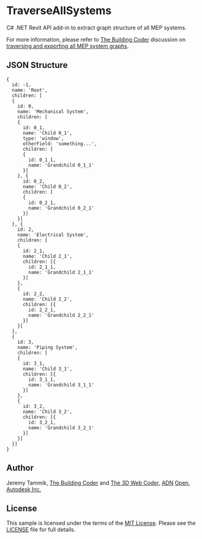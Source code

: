 # TraverseAllSystems

C# .NET Revit API add-in to extract graph structure of all MEP systems.

For more information, please refer
to [The Building Coder](http://thebuildingcoder.typepad.com) discussion
on [traversing and exporting all MEP system graphs](http://thebuildingcoder.typepad.com/blog/2016/06/traversing-and-exporting-all-mep-system-graphs.html).


## JSON Structure

```
{
  id: -1,
  name: 'Root',
  children: [
  {
    id: 0,
    name: 'Mechanical System',
    children: [
    {
      id: 0_1,
      name: 'Child 0_1',
      type: 'window',
      otherField: 'something...',
      children: [
      {
        id: 0_1_1,
        name: 'Grandchild 0_1_1'
      }]
    }, {
      id: 0_2,
      name: 'Child 0_2',
      children: [
      {
        id: 0_2_1,
        name: 'Grandchild 0_2_1'
      }]
    }]
  }, {
    id: 2,
    name: 'Electrical System',
    children: [
    {
      id: 2_1,
      name: 'Child 2_1',
      children: [{
        id: 2_1_1,
        name: 'Grandchild 2_1_1'
      }]
    },
    {
      id: 2_2,
      name: 'Child 2_2',
      children: [{
        id: 2_2_1,
        name: 'Grandchild 2_2_1'
      }]
    }]
  },
  {
    id: 3,
    name: 'Piping System',
    children: [
    {
      id: 3_1,
      name: 'Child 3_1',
      children: [{
        id: 3_1_1,
        name: 'Grandchild 3_1_1'
      }]
    },
    {
      id: 3_2,
      name: 'Child 3_2',
      children: [{
        id: 3_2_1,
        name: 'Grandchild 3_2_1'
      }]
    }]
  }]
}
```

## Author

Jeremy Tammik,
[The Building Coder](http://thebuildingcoder.typepad.com) and
[The 3D Web Coder](http://the3dwebcoder.typepad.com),
[ADN](http://www.autodesk.com/adn)
[Open](http://www.autodesk.com/adnopen),
[Autodesk Inc.](http://www.autodesk.com)


## License

This sample is licensed under the terms of the [MIT License](http://opensource.org/licenses/MIT).
Please see the [LICENSE](LICENSE) file for full details.
